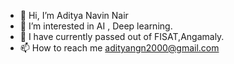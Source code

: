 - 👋 Hi, I’m Aditya Navin Nair
- 👀 I’m interested in AI , Deep learning.
- 🌱 I have currently passed out of FISAT,Angamaly.
- 📫 How to reach me adityangn2000@gmail.com

<!---
adityangn/adityangn is a ✨ special ✨ repository because its `README.md` (this file) appears on your GitHub profile.
You can click the Preview link to take a look at your changes.
--->
